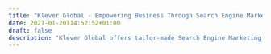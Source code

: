 ```yaml
---
title: "Klever Global - Empowering Business Through Search Engine Marketing"
date: 2021-01-20T14:52:52+01:00
draft: false
description: "Klever Global offers tailor-made Search Engine Marketing (SEM) solutions to businesses of all sizes."
---
```

